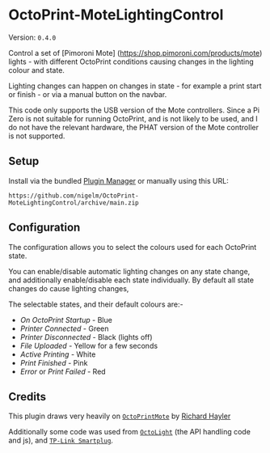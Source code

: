 # OctoPrint-MoteLightingControl

Version: `0.4.0`

Control a set of [Pimoroni Mote]
(https://shop.pimoroni.com/products/mote) lights - with different OctoPrint
conditions causing changes in the lighting colour and state.

Lighting changes can happen on changes in state - for example a print start or
finish - or via a manual button on the navbar.

This code only supports the USB version of the Mote controllers.  Since a Pi
Zero is not suitable for running OctoPrint, and is not likely to be used, and
I do not have the relevant hardware, the PHAT version of the Mote controller
is not supported.

## Setup

Install via the bundled [Plugin Manager](https://docs.octoprint.org/en/master/bundledplugins/pluginmanager.html)
or manually using this URL:

    https://github.com/nigelm/OctoPrint-MoteLightingControl/archive/main.zip


## Configuration

The configuration allows you to select the colours used for each OctoPrint state.

You can enable/disable automatic lighting changes on any state change, and
additionally enable/disable each state individually.   By default all state
changes do cause lighting changes,

The selectable states, and their default colours are:-

- *On OctoPrint Startup* - Blue
- *Printer Connected* - Green
- *Printer Disconnected* - Black (lights off)
- *File Uploaded* - Yellow for a few seconds
- *Active Printing* - White
- *Print Finished* - Pink
- *Error* or *Print Failed* - Red


## Credits

This plugin draws very heavily on
[`OctoPrintMote`](https://github.com/topshed/OctoPrintMote) by
[Richard Hayler](https://github.com/topshed)

Additionally some code was used from
[`OctoLight`](https://plugins.octoprint.org/plugins/octolight/)
(the API handling code and js), and
[`TP-Link Smartplug`](https://plugins.octoprint.org/plugins/tplinksmartplug/).
